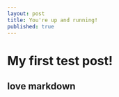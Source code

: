 ```yaml
---
layout: post
title: You're up and running!
published: true
---
```


# My first test post!

## love markdown
